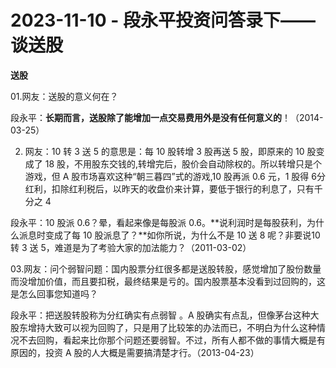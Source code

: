 # 2023-11-10 - 段永平投资问答录下——谈送股

**送股**

01.网友：送股的意义何在？

段永平：**长期而言，送股除了能增加一点交易费用外是没有任何意义的**！（2014-03-25）

02. 网友：10 转 3 送 5 的意思是：每 10 股转增 3 股再送 5 股，即原来的 10 股变成了 18 股，不用股东交钱的,转增完后，股价会自动除权的。所以转增只是个游戏，但 A 股市场喜欢这种“朝三暮四”式的游戏,10 股再派 0.6 元，1 股得 6分红利，扣除红利税后，以昨天的收盘价来计算，要低于银行的利息了，只有千分之 4

段永平：10 股派 0.6？晕，看起来像是每股派 0.6。**说利润时是每股获利，为什么派息时变成了每 10 股派息了？**如你所说，为什么不是 10 送 8 呢？非要说10 转 3 送 5，难道是为了考验大家的加法能力？（2011-03-02）

03.网友：问个弱智问题：国内股票分红很多都是送股转股，感觉增加了股份数量而没增加价值，而且要扣税，最终结果是亏的。国内股票基本没看到过回购的，这是怎么回事您知道吗？

段永平：把送股转股称为分红确实有点弱智 。A 股确实有点乱，但像茅台这种大股东增持大致可以视为回购了，只是用了比较笨的办法而已，不明白为什么这种情况不去回购，看起来比你那个问题还要弱智。不过，所有人都不做的事情大概是有原因的，投资 A 股的人大概是需要搞清楚才行。（2013-04-23）